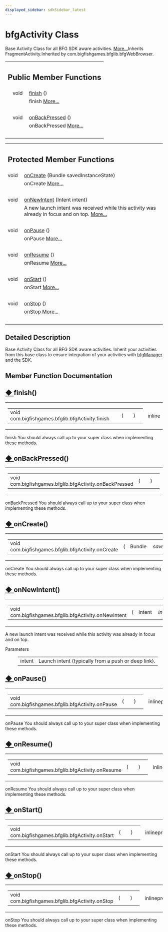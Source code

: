 ```yaml
---
displayed_sidebar: sdkSidebar_latest
---
```

# bfgActivity Class 

<div class="contents">Base Activity Class for all BFG SDK aware activities.    <a href="classcom_1_1bigfishgames_1_1bfglib_1_1bfg_activity.html#details">More...</a>Inherits FragmentActivity.Inherited by com.bigfishgames.bfglib.bfgWebBrowser.<table class="memberdecls"><tr class="heading"><td colspan="2"><h2 class="groupheader"><a id="pub-methods" name="pub-methods"></a> Public Member Functions</h2></td></tr><tr class="memitem:aa8871e539ff6085fa93dff02d66206ec"><td class="memItemLeft" align="right" valign="top">void&#160;</td><td class="memItemRight" valign="bottom"><a class="el" href="classcom_1_1bigfishgames_1_1bfglib_1_1bfg_activity.html#aa8871e539ff6085fa93dff02d66206ec">finish</a> ()</td></tr><tr class="memdesc:aa8871e539ff6085fa93dff02d66206ec"><td class="mdescLeft">&#160;</td><td class="mdescRight">finish  <a href="classcom_1_1bigfishgames_1_1bfglib_1_1bfg_activity.html#aa8871e539ff6085fa93dff02d66206ec">More...</a><br /></td></tr><tr class="separator:aa8871e539ff6085fa93dff02d66206ec"><td class="memSeparator" colspan="2">&#160;</td></tr><tr class="memitem:a1782186e71aec468bcedf90e4016294e"><td class="memItemLeft" align="right" valign="top">void&#160;</td><td class="memItemRight" valign="bottom"><a class="el" href="classcom_1_1bigfishgames_1_1bfglib_1_1bfg_activity.html#a1782186e71aec468bcedf90e4016294e">onBackPressed</a> ()</td></tr><tr class="memdesc:a1782186e71aec468bcedf90e4016294e"><td class="mdescLeft">&#160;</td><td class="mdescRight">onBackPressed  <a href="classcom_1_1bigfishgames_1_1bfglib_1_1bfg_activity.html#a1782186e71aec468bcedf90e4016294e">More...</a><br /></td></tr><tr class="separator:a1782186e71aec468bcedf90e4016294e"><td class="memSeparator" colspan="2">&#160;</td></tr></table><table class="memberdecls"><tr class="heading"><td colspan="2"><h2 class="groupheader"><a id="pro-methods" name="pro-methods"></a> Protected Member Functions</h2></td></tr><tr class="memitem:a197552e585f36dc7f5a5a6d564246478"><td class="memItemLeft" align="right" valign="top">void&#160;</td><td class="memItemRight" valign="bottom"><a class="el" href="classcom_1_1bigfishgames_1_1bfglib_1_1bfg_activity.html#a197552e585f36dc7f5a5a6d564246478">onCreate</a> (Bundle savedInstanceState)</td></tr><tr class="memdesc:a197552e585f36dc7f5a5a6d564246478"><td class="mdescLeft">&#160;</td><td class="mdescRight">onCreate  <a href="classcom_1_1bigfishgames_1_1bfglib_1_1bfg_activity.html#a197552e585f36dc7f5a5a6d564246478">More...</a><br /></td></tr><tr class="separator:a197552e585f36dc7f5a5a6d564246478"><td class="memSeparator" colspan="2">&#160;</td></tr><tr class="memitem:a7febeaeb1ed8be65df35b74ff6c5b3e8"><td class="memItemLeft" align="right" valign="top">void&#160;</td><td class="memItemRight" valign="bottom"><a class="el" href="classcom_1_1bigfishgames_1_1bfglib_1_1bfg_activity.html#a7febeaeb1ed8be65df35b74ff6c5b3e8">onNewIntent</a> (Intent intent)</td></tr><tr class="memdesc:a7febeaeb1ed8be65df35b74ff6c5b3e8"><td class="mdescLeft">&#160;</td><td class="mdescRight">A new launch intent was received while this activity was already in focus and on top.  <a href="classcom_1_1bigfishgames_1_1bfglib_1_1bfg_activity.html#a7febeaeb1ed8be65df35b74ff6c5b3e8">More...</a><br /></td></tr><tr class="separator:a7febeaeb1ed8be65df35b74ff6c5b3e8"><td class="memSeparator" colspan="2">&#160;</td></tr><tr class="memitem:a4a44d468f03a57e1acb68d819507c98e"><td class="memItemLeft" align="right" valign="top">void&#160;</td><td class="memItemRight" valign="bottom"><a class="el" href="classcom_1_1bigfishgames_1_1bfglib_1_1bfg_activity.html#a4a44d468f03a57e1acb68d819507c98e">onPause</a> ()</td></tr><tr class="memdesc:a4a44d468f03a57e1acb68d819507c98e"><td class="mdescLeft">&#160;</td><td class="mdescRight">onPause  <a href="classcom_1_1bigfishgames_1_1bfglib_1_1bfg_activity.html#a4a44d468f03a57e1acb68d819507c98e">More...</a><br /></td></tr><tr class="separator:a4a44d468f03a57e1acb68d819507c98e"><td class="memSeparator" colspan="2">&#160;</td></tr><tr class="memitem:ab17690e6e1314977d2140aa2064428b1"><td class="memItemLeft" align="right" valign="top">void&#160;</td><td class="memItemRight" valign="bottom"><a class="el" href="classcom_1_1bigfishgames_1_1bfglib_1_1bfg_activity.html#ab17690e6e1314977d2140aa2064428b1">onResume</a> ()</td></tr><tr class="memdesc:ab17690e6e1314977d2140aa2064428b1"><td class="mdescLeft">&#160;</td><td class="mdescRight">onResume  <a href="classcom_1_1bigfishgames_1_1bfglib_1_1bfg_activity.html#ab17690e6e1314977d2140aa2064428b1">More...</a><br /></td></tr><tr class="separator:ab17690e6e1314977d2140aa2064428b1"><td class="memSeparator" colspan="2">&#160;</td></tr><tr class="memitem:a47cba5903ebb377dcbd0efb47a60befb"><td class="memItemLeft" align="right" valign="top">void&#160;</td><td class="memItemRight" valign="bottom"><a class="el" href="classcom_1_1bigfishgames_1_1bfglib_1_1bfg_activity.html#a47cba5903ebb377dcbd0efb47a60befb">onStart</a> ()</td></tr><tr class="memdesc:a47cba5903ebb377dcbd0efb47a60befb"><td class="mdescLeft">&#160;</td><td class="mdescRight">onStart  <a href="classcom_1_1bigfishgames_1_1bfglib_1_1bfg_activity.html#a47cba5903ebb377dcbd0efb47a60befb">More...</a><br /></td></tr><tr class="separator:a47cba5903ebb377dcbd0efb47a60befb"><td class="memSeparator" colspan="2">&#160;</td></tr><tr class="memitem:a9da2883e7d213fcf93332abe24b5914e"><td class="memItemLeft" align="right" valign="top">void&#160;</td><td class="memItemRight" valign="bottom"><a class="el" href="classcom_1_1bigfishgames_1_1bfglib_1_1bfg_activity.html#a9da2883e7d213fcf93332abe24b5914e">onStop</a> ()</td></tr><tr class="memdesc:a9da2883e7d213fcf93332abe24b5914e"><td class="mdescLeft">&#160;</td><td class="mdescRight">onStop  <a href="classcom_1_1bigfishgames_1_1bfglib_1_1bfg_activity.html#a9da2883e7d213fcf93332abe24b5914e">More...</a><br /></td></tr><tr class="separator:a9da2883e7d213fcf93332abe24b5914e"><td class="memSeparator" colspan="2">&#160;</td></tr></table><a name="details" id="details"></a><h2 class="groupheader">Detailed Description</h2><div class="textblock">Base Activity Class for all BFG SDK aware activities. Inherit your activities from this base class to ensure integration of your activities with <a class="el" href="classcom_1_1bigfishgames_1_1bfglib_1_1bfg_manager.html" title="Initialize the Big Fish SDK.">bfgManager</a> and the SDK. </div><h2 class="groupheader">Member Function Documentation</h2><a id="aa8871e539ff6085fa93dff02d66206ec" name="aa8871e539ff6085fa93dff02d66206ec"></a><h2 class="memtitle"><span class="permalink"><a href="#aa8871e539ff6085fa93dff02d66206ec">&#9670;&nbsp;</a></span>finish()</h2><div class="memitem"><div class="memproto"><table class="mlabels"><tr><td class="mlabels-left"><table class="memname"><tr><td class="memname">void com.bigfishgames.bfglib.bfgActivity.finish </td><td>(</td><td class="paramname"></td><td>)</td><td></td></tr></table></td><td class="mlabels-right"><span class="mlabels"><span class="mlabel">inline</span></span></td></tr></table></div><div class="memdoc">finish You should always call up to your super class when implementing these methods. </div></div><a id="a1782186e71aec468bcedf90e4016294e" name="a1782186e71aec468bcedf90e4016294e"></a><h2 class="memtitle"><span class="permalink"><a href="#a1782186e71aec468bcedf90e4016294e">&#9670;&nbsp;</a></span>onBackPressed()</h2><div class="memitem"><div class="memproto"><table class="mlabels"><tr><td class="mlabels-left"><table class="memname"><tr><td class="memname">void com.bigfishgames.bfglib.bfgActivity.onBackPressed </td><td>(</td><td class="paramname"></td><td>)</td><td></td></tr></table></td><td class="mlabels-right"><span class="mlabels"><span class="mlabel">inline</span></span></td></tr></table></div><div class="memdoc">onBackPressed You should always call up to your super class when implementing these methods. </div></div><a id="a197552e585f36dc7f5a5a6d564246478" name="a197552e585f36dc7f5a5a6d564246478"></a><h2 class="memtitle"><span class="permalink"><a href="#a197552e585f36dc7f5a5a6d564246478">&#9670;&nbsp;</a></span>onCreate()</h2><div class="memitem"><div class="memproto"><table class="mlabels"><tr><td class="mlabels-left"><table class="memname"><tr><td class="memname">void com.bigfishgames.bfglib.bfgActivity.onCreate </td><td>(</td><td class="paramtype">Bundle&#160;</td><td class="paramname"><em>savedInstanceState</em></td><td>)</td><td></td></tr></table></td><td class="mlabels-right"><span class="mlabels"><span class="mlabel">inline</span><span class="mlabel">protected</span></span></td></tr></table></div><div class="memdoc">onCreate You should always call up to your super class when implementing these methods. </div></div><a id="a7febeaeb1ed8be65df35b74ff6c5b3e8" name="a7febeaeb1ed8be65df35b74ff6c5b3e8"></a><h2 class="memtitle"><span class="permalink"><a href="#a7febeaeb1ed8be65df35b74ff6c5b3e8">&#9670;&nbsp;</a></span>onNewIntent()</h2><div class="memitem"><div class="memproto"><table class="mlabels"><tr><td class="mlabels-left"><table class="memname"><tr><td class="memname">void com.bigfishgames.bfglib.bfgActivity.onNewIntent </td><td>(</td><td class="paramtype">Intent&#160;</td><td class="paramname"><em>intent</em></td><td>)</td><td></td></tr></table></td><td class="mlabels-right"><span class="mlabels"><span class="mlabel">inline</span><span class="mlabel">protected</span></span></td></tr></table></div><div class="memdoc">A new launch intent was received while this activity was already in focus and on top. <dl class="params"><dt>Parameters</dt><dd><table class="params"><tr><td class="paramname">intent</td><td>Launch intent (typically from a push or deep link). </td></tr></table></dd></dl></div></div><a id="a4a44d468f03a57e1acb68d819507c98e" name="a4a44d468f03a57e1acb68d819507c98e"></a><h2 class="memtitle"><span class="permalink"><a href="#a4a44d468f03a57e1acb68d819507c98e">&#9670;&nbsp;</a></span>onPause()</h2><div class="memitem"><div class="memproto"><table class="mlabels"><tr><td class="mlabels-left"><table class="memname"><tr><td class="memname">void com.bigfishgames.bfglib.bfgActivity.onPause </td><td>(</td><td class="paramname"></td><td>)</td><td></td></tr></table></td><td class="mlabels-right"><span class="mlabels"><span class="mlabel">inline</span><span class="mlabel">protected</span></span></td></tr></table></div><div class="memdoc">onPause You should always call up to your super class when implementing these methods. </div></div><a id="ab17690e6e1314977d2140aa2064428b1" name="ab17690e6e1314977d2140aa2064428b1"></a><h2 class="memtitle"><span class="permalink"><a href="#ab17690e6e1314977d2140aa2064428b1">&#9670;&nbsp;</a></span>onResume()</h2><div class="memitem"><div class="memproto"><table class="mlabels"><tr><td class="mlabels-left"><table class="memname"><tr><td class="memname">void com.bigfishgames.bfglib.bfgActivity.onResume </td><td>(</td><td class="paramname"></td><td>)</td><td></td></tr></table></td><td class="mlabels-right"><span class="mlabels"><span class="mlabel">inline</span><span class="mlabel">protected</span></span></td></tr></table></div><div class="memdoc">onResume You should always call up to your super class when implementing these methods. </div></div><a id="a47cba5903ebb377dcbd0efb47a60befb" name="a47cba5903ebb377dcbd0efb47a60befb"></a><h2 class="memtitle"><span class="permalink"><a href="#a47cba5903ebb377dcbd0efb47a60befb">&#9670;&nbsp;</a></span>onStart()</h2><div class="memitem"><div class="memproto"><table class="mlabels"><tr><td class="mlabels-left"><table class="memname"><tr><td class="memname">void com.bigfishgames.bfglib.bfgActivity.onStart </td><td>(</td><td class="paramname"></td><td>)</td><td></td></tr></table></td><td class="mlabels-right"><span class="mlabels"><span class="mlabel">inline</span><span class="mlabel">protected</span></span></td></tr></table></div><div class="memdoc">onStart You should always call up to your super class when implementing these methods. </div></div><a id="a9da2883e7d213fcf93332abe24b5914e" name="a9da2883e7d213fcf93332abe24b5914e"></a><h2 class="memtitle"><span class="permalink"><a href="#a9da2883e7d213fcf93332abe24b5914e">&#9670;&nbsp;</a></span>onStop()</h2><div class="memitem"><div class="memproto"><table class="mlabels"><tr><td class="mlabels-left"><table class="memname"><tr><td class="memname">void com.bigfishgames.bfglib.bfgActivity.onStop </td><td>(</td><td class="paramname"></td><td>)</td><td></td></tr></table></td><td class="mlabels-right"><span class="mlabels"><span class="mlabel">inline</span><span class="mlabel">protected</span></span></td></tr></table></div><div class="memdoc">onStop You should always call up to your super class when implementing these methods. </div></div></div> 
